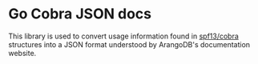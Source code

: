 # Go Cobra JSON docs

This library is used to convert usage information found in [spf13/cobra](https://github.com/spf13/cobra)
structures into a JSON format understood by ArangoDB's documentation website.